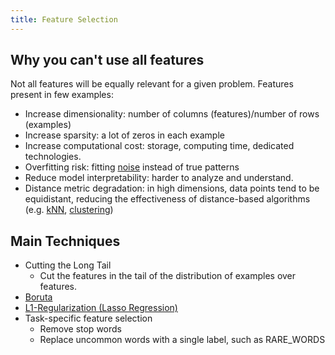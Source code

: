 ```yaml
---
title: Feature Selection
---
```


## Why you can't use all features
Not all features will be equally relevant for a given problem. Features present in few examples:
- Increase dimensionality: number of columns (features)/number of rows (examples)
- Increase sparsity: a lot of zeros in each example
- Increase computational cost: storage, computing time, dedicated technologies.
- Overfitting risk: fitting [noise](/machine-learning-foundations/data-noise) instead of true patterns
- Reduce model interpretability: harder to analyze and understand.
- Distance metric degradation: in high dimensions, data points tend to be equidistant, reducing the effectiveness of distance-based algorithms (e.g. [kNN](/machine-learning-foundations/k-nearest-neighbors), [clustering](/machine-learning-foundations/clustering))

## Main Techniques
- Cutting the Long Tail
	- Cut the features in the tail of the distribution of examples over features.
- [Boruta](/machine-learning-foundations/boruta)
- [L1-Regularization (Lasso Regression)](/machine-learning-foundations/l1-regularization-lasso-regression)
- Task-specific feature selection
	- Remove stop words
	- Replace uncommon words with a single label, such as RARE_WORDS
